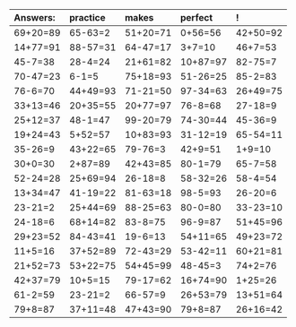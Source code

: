 | Answers: | practice | makes | perfect | ! |
| :--- | :--- | :--- | :--- | :--- |
| 69+20=89 | 65-63=2 | 51+20=71 | 0+56=56 | 42+50=92 | 
| 14+77=91 | 88-57=31 | 64-47=17 | 3+7=10 | 46+7=53 | 
| 45-7=38 | 28-4=24 | 21+61=82 | 10+87=97 | 82-75=7 | 
| 70-47=23 | 6-1=5 | 75+18=93 | 51-26=25 | 85-2=83 | 
| 76-6=70 | 44+49=93 | 71-21=50 | 97-34=63 | 26+49=75 | 
| 33+13=46 | 20+35=55 | 20+77=97 | 76-8=68 | 27-18=9 | 
| 25+12=37 | 48-1=47 | 99-20=79 | 74-30=44 | 45-36=9 | 
| 19+24=43 | 5+52=57 | 10+83=93 | 31-12=19 | 65-54=11 | 
| 35-26=9 | 43+22=65 | 79-76=3 | 42+9=51 | 1+9=10 | 
| 30+0=30 | 2+87=89 | 42+43=85 | 80-1=79 | 65-7=58 | 
| 52-24=28 | 25+69=94 | 26-18=8 | 58-32=26 | 58-4=54 | 
| 13+34=47 | 41-19=22 | 81-63=18 | 98-5=93 | 26-20=6 | 
| 23-21=2 | 25+44=69 | 88-25=63 | 80-0=80 | 33-23=10 | 
| 24-18=6 | 68+14=82 | 83-8=75 | 96-9=87 | 51+45=96 | 
| 29+23=52 | 84-43=41 | 19-6=13 | 54+11=65 | 49+23=72 | 
| 11+5=16 | 37+52=89 | 72-43=29 | 53-42=11 | 60+21=81 | 
| 21+52=73 | 53+22=75 | 54+45=99 | 48-45=3 | 74+2=76 | 
| 42+37=79 | 10+5=15 | 79-17=62 | 16+74=90 | 1+25=26 | 
| 61-2=59 | 23-21=2 | 66-57=9 | 26+53=79 | 13+51=64 | 
| 79+8=87 | 37+11=48 | 47+43=90 | 79+8=87 | 26+16=42 | 
